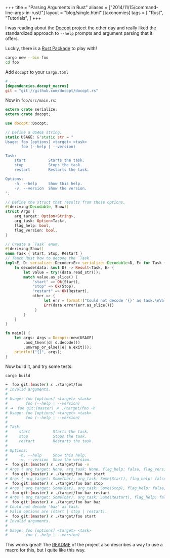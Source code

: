 +++
title = "Parsing Arguments in Rust"
aliases = ["2014/11/15/command-line-args-in-rust/"]
layout = "blog/single.html"
[taxonomies]
tags = [
  "Rust",
  "Tutorials",
]
+++

I was reading about the [Docopt](http://docopt.org/) project the other day and really liked the standardized approach to `--help` prompts and argument parsing that it offers.

Luckly, there is a [Rust Package](https://github.com/docopt/docopt.rs) to play with!

<!-- more -->

```bash
cargo new --bin foo
cd foo
```

Add `docopt` to your `Cargo.toml`

```toml
# ...
[dependencies.docopt_macros]
git = "git://github.com/docopt/docopt.rs"
```

Now in `foo/src/main.rs`:

```rust
extern crate serialize;
extern crate docopt;

use docopt::Docopt;

// Define a USAGE string.
static USAGE: &'static str = "
Usage: foo [options] <target> <task>
       foo (--help | --version)

Task:
    start          Starts the task.
    stop           Stops the task.
    restart        Restarts the task.

Options:
    -h, --help     Show this help.
    -v, --version  Show the version.
";

// Define the struct that results from those options.
#[deriving(Decodable, Show)]
struct Args {
    arg_target: Option<String>,
    arg_task: Option<Task>,
    flag_help: bool,
    flag_version: bool,
}

// Create a `Task` enum.
#[deriving(Show)]
enum Task { Start, Stop, Restart }
// Teach Rust how to decode the `Task`
impl<E, D: serialize::Decoder<E>> serialize::Decodable<D, E> for Task {
    fn decode(data: &mut D) -> Result<Task, E> {
        let value = try!(data.read_str());
        match value.as_slice() {
            "start" => Ok(Start),
            "stop" => Ok(Stop),
            "restart" => Ok(Restart),
            other => {
                 let err = format!("Could not decode '{}' as task.\nValid options are (start | stop | restart).", other);
                 Err(data.error(err.as_slice()))
             }
        }
    }
}

fn main() {
    let args: Args = Docopt::new(USAGE)
        .and_then(|d| d.decode())
        .unwrap_or_else(|e| e.exit());
    println!("{}", args);
}
```

Now build it, and try some tests:

```bash
cargo build
```

```bash
➜  foo git:(master) ✗ ./target/foo
# Invalid arguments.
#
# Usage: foo [options] <target> <task>
#        foo (--help | --version)
# ➜  foo git:(master) ✗ ./target/foo -h
# Usage: foo [options] <target> <task>
#        foo (--help | --version)
#
# Task:
#     start          Starts the task.
#     stop           Stops the task.
#     restart        Restarts the task.
#
# Options:
#     -h, --help     Show this help.
#     -v, --version  Show the version.
➜  foo git:(master) ✗ ./target/foo -v
# Args { arg_target: None, arg_task: None, flag_help: false, flag_version: true }
➜  foo git:(master) ✗ ./target/foo bar start
# Args { arg_target: Some(bar), arg_task: Some(Start), flag_help: false, flag_version: false }
➜  foo git:(master) ✗ ./target/foo bar stop
# Args { arg_target: Some(bar), arg_task: Some(Stop), flag_help: false, flag_version: false }
➜  foo git:(master) ✗ ./target/foo bar restart
# Args { arg_target: Some(bar), arg_task: Some(Restart), flag_help: false, flag_version: false }
➜  foo git:(master) ✗ ./target/foo bar baz
# Could not decode 'baz' as task.
# Valid options are (start | stop | restart).
➜  foo git:(master) ✗ ./target/foo start
# Invalid arguments.
#
# Usage: foo [options] <target> <task>
#        foo (--help | --version)
```

This works great! The [README](https://github.com/docopt/docopt.rs) of the project also describes a way to use a macro for this, but I quite like this way.
